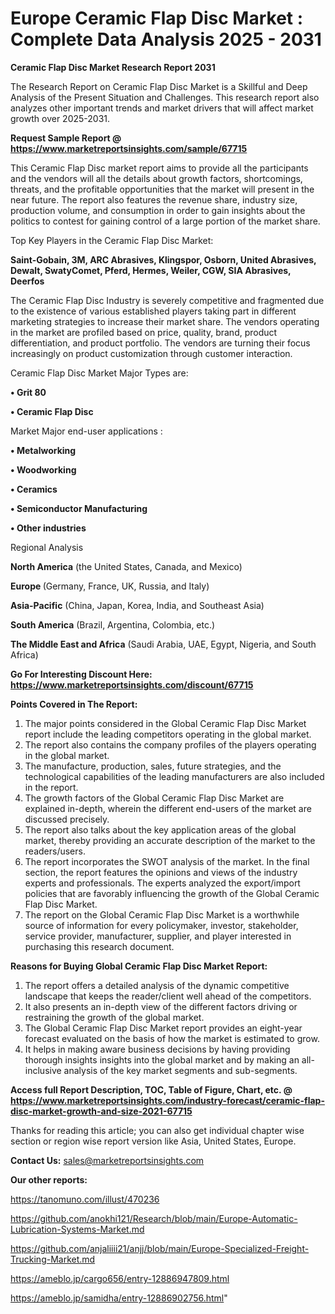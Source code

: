# Europe Ceramic Flap Disc Market : Complete Data Analysis 2025 - 2031

<strong>Ceramic Flap Disc Market Research Report 2031</strong>

The Research Report on Ceramic Flap Disc Market is a Skillful and Deep Analysis of the Present Situation and Challenges. This research report also analyzes other important trends and market drivers that will affect market growth over 2025-2031.

<strong>Request Sample Report @ <a href=https://www.marketreportsinsights.com/sample/67715>https://www.marketreportsinsights.com/sample/67715</a></strong>

This Ceramic Flap Disc market report aims to provide all the participants and the vendors will all the details about growth factors, shortcomings, threats, and the profitable opportunities that the market will present in the near future. The report also features the revenue share, industry size, production volume, and consumption in order to gain insights about the politics to contest for gaining control of a large portion of the market share.

Top Key Players in the Ceramic Flap Disc Market:

<strong>Saint-Gobain, 3M, ARC Abrasives, Klingspor, Osborn, United Abrasives, Dewalt, SwatyComet, Pferd, Hermes, Weiler, CGW, SIA Abrasives, Deerfos</strong>

The Ceramic Flap Disc Industry is severely competitive and fragmented due to the existence of various established players taking part in different marketing strategies to increase their market share. The vendors operating in the market are profiled based on price, quality, brand, product differentiation, and product portfolio. The vendors are turning their focus increasingly on product customization through customer interaction.

Ceramic Flap Disc Market Major Types are:

<strong>• Grit 80

• Ceramic Flap Disc</strong>

Market Major end-user applications :

<strong>• Metalworking

• Woodworking

• Ceramics

• Semiconductor Manufacturing

• Other industries</strong>

Regional Analysis

</u><strong><b>North America</b></strong> (the United States, Canada, and Mexico)

<strong><b>Europe </b></strong>(Germany, France, UK, Russia, and Italy)

<strong><b>Asia-Pacific</b></strong> (China, Japan, Korea, India, and Southeast Asia)

<strong><b>South America</b></strong> (Brazil, Argentina, Colombia, etc.)

<strong><b>The Middle East and Africa</b></strong> (Saudi Arabia, UAE, Egypt, Nigeria, and South Africa)

<strong>Go For Interesting Discount Here: <a href=https://www.marketreportsinsights.com/discount/67715>https://www.marketreportsinsights.com/discount/67715</a></strong>

<strong>Points Covered in The Report:</strong>
<ol>
  <li>The major points considered in the Global Ceramic Flap Disc Market report include the leading competitors operating in the global market.</li>
  <li>The report also contains the company profiles of the players operating in the global market.</li>
  <li>The manufacture, production, sales, future strategies, and the technological capabilities of the leading manufacturers are also included in the report.</li>
  <li>The growth factors of the Global Ceramic Flap Disc Market are explained in-depth, wherein the different end-users of the market are discussed precisely.</li>
  <li>The report also talks about the key application areas of the global market, thereby providing an accurate description of the market to the readers/users.</li>
  <li>The report incorporates the SWOT analysis of the market. In the final section, the report features the opinions and views of the industry experts and professionals. The experts analyzed the export/import policies that are favorably influencing the growth of the Global Ceramic Flap Disc Market.</li>
  <li>The report on the Global Ceramic Flap Disc Market is a worthwhile source of information for every policymaker, investor, stakeholder, service provider, manufacturer, supplier, and player interested in purchasing this research document.</li>
</ol>
<strong>Reasons for Buying Global Ceramic Flap Disc Market Report:</strong>

<ol>
  <li>The report offers a detailed analysis of the dynamic competitive landscape that keeps the reader/client well ahead of the competitors.</li>
  <li>It also presents an in-depth view of the different factors driving or restraining the growth of the global market.</li>
  <li>The Global Ceramic Flap Disc Market report provides an eight-year forecast evaluated on the basis of how the market is estimated to grow.</li>
  <li>It helps in making aware business decisions by having providing thorough insights insights into the global market and by making an all-inclusive analysis of the key market segments and sub-segments.</li>
</ol>
<strong>Access full Report Description, TOC, Table of Figure, Chart, etc. @ <a href=https://www.marketreportsinsights.com/industry-forecast/ceramic-flap-disc-market-growth-and-size-2021-67715>https://www.marketreportsinsights.com/industry-forecast/ceramic-flap-disc-market-growth-and-size-2021-67715</a></strong>


Thanks for reading this article; you can also get individual chapter wise section or region wise report version like Asia, United States, Europe.

<strong>Contact Us:</strong>
sales@marketreportsinsights.com

<strong>Our other reports:</strong>

<a href=https://tanomuno.com/illust/470236>https://tanomuno.com/illust/470236</a>

<a href=https://github.com/anokhi121/Research/blob/main/Europe-Automatic-Lubrication-Systems-Market.md>https://github.com/anokhi121/Research/blob/main/Europe-Automatic-Lubrication-Systems-Market.md</a>

<a href=https://github.com/anjaliiii21/anjj/blob/main/Europe-Specialized-Freight-Trucking-Market.md>https://github.com/anjaliiii21/anjj/blob/main/Europe-Specialized-Freight-Trucking-Market.md</a>

<a href=https://ameblo.jp/cargo656/entry-12886947809.html>https://ameblo.jp/cargo656/entry-12886947809.html</a>

<a href=https://ameblo.jp/samidha/entry-12886902756.html>https://ameblo.jp/samidha/entry-12886902756.html</a>"
